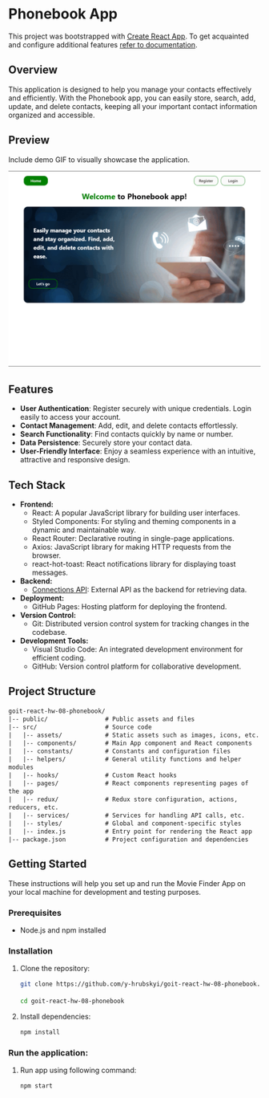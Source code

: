 # Phonebook App

This project was bootstrapped with
[Create React App](https://github.com/facebook/create-react-app). To get
acquainted and configure additional features
[refer to documentation](https://facebook.github.io/create-react-app/docs/getting-started).

## Overview

This application is designed to help you manage your contacts effectively and
efficiently. With the Phonebook app, you can easily store, search, add, update,
and delete contacts, keeping all your important contact information organized
and accessible.

## Preview

Include demo GIF to visually showcase the application.

![Preview](/public/preview.gif)

## Features

- **User Authentication**: Register securely with unique credentials. Login
  easily to access your account.
- **Contact Management**: Add, edit, and delete contacts effortlessly.
- **Search Functionality**: Find contacts quickly by name or number.
- **Data Persistence**: Securely store your contact data.
- **User-Friendly Interface**: Enjoy a seamless experience with an intuitive,
  attractive and responsive design.

## Tech Stack

- **Frontend:**
  - React: A popular JavaScript library for building user interfaces.
  - Styled Components: For styling and theming components in a dynamic and
    maintainable way.
  - React Router: Declarative routing in single-page applications.
  - Axios: JavaScript library for making HTTP requests from the browser.
  - react-hot-toast: React notifications library for displaying toast messages.
- **Backend:**
  - [Connections API](https://connections-api.herokuapp.com/docs/): External API
    as the backend for retrieving data.
- **Deployment:**
  - GitHub Pages: Hosting platform for deploying the frontend.
- **Version Control:**
  - Git: Distributed version control system for tracking changes in the
    codebase.
- **Development Tools:**
  - Visual Studio Code: An integrated development environment for efficient
    coding.
  - GitHub: Version control platform for collaborative development.

## Project Structure

```plaintext
goit-react-hw-08-phonebook/
|-- public/                # Public assets and files
|-- src/                   # Source code
|   |-- assets/            # Static assets such as images, icons, etc.
|   |-- components/        # Main App component and React components
|   |-- constants/         # Constants and configuration files
|   |-- helpers/           # General utility functions and helper modules
|   |-- hooks/             # Custom React hooks
|   |-- pages/             # React components representing pages of the app
|   |-- redux/             # Redux store configuration, actions, reducers, etc.
|   |-- services/          # Services for handling API calls, etc.
|   |-- styles/            # Global and component-specific styles
|   |-- index.js           # Entry point for rendering the React app
|-- package.json           # Project configuration and dependencies
```

## Getting Started

These instructions will help you set up and run the Movie Finder App on your
local machine for development and testing purposes.

### Prerequisites

- Node.js and npm installed

### Installation

1.  Clone the repository:

    ```bash
    git clone https://github.com/y-hrubskyi/goit-react-hw-08-phonebook.git

    cd goit-react-hw-08-phonebook
    ```

2.  Install dependencies:

    ```bash
    npm install
    ```

### Run the application:

1. Run app using following command:

   ```bash
   npm start
   ```
